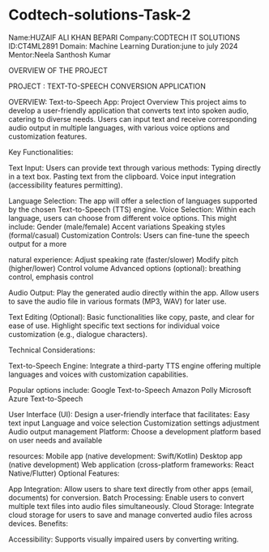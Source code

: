 # Codtech-solutions-Task-2
Name:HUZAIF ALI KHAN BEPARI Company:CODTECH IT SOLUTIONS ID:CT4ML2891 Domain: Machine Learning Duration:june to july 2024 Mentor:Neela Santhosh Kumar

OVERVIEW OF THE PROJECT

PROJECT : TEXT-TO-SPEECH CONVERSION APPLICATION

OVERVIEW: Text-to-Speech App: Project Overview This project aims to develop a user-friendly application that converts text into spoken audio, catering to diverse needs. Users can input text and receive corresponding audio output in multiple languages, with various voice options and customization features.

Key Functionalities:

Text Input: Users can provide text through various methods: Typing directly in a text box. Pasting text from the clipboard. Voice input integration (accessibility features permitting).

Language Selection: The app will offer a selection of languages supported by the chosen Text-to-Speech (TTS) engine. Voice Selection: Within each language, users can choose from different voice options. This might include: Gender (male/female) Accent variations Speaking styles (formal/casual) Customization Controls: Users can fine-tune the speech output for a more

natural experience: Adjust speaking rate (faster/slower) Modify pitch (higher/lower) Control volume Advanced options (optional): breathing control, emphasis control

Audio Output: Play the generated audio directly within the app. Allow users to save the audio file in various formats (MP3, WAV) for later use.

Text Editing (Optional): Basic functionalities like copy, paste, and clear for ease of use. Highlight specific text sections for individual voice customization (e.g., dialogue characters).

Technical Considerations:

Text-to-Speech Engine: Integrate a third-party TTS engine offering multiple languages and voices with customization capabilities.

Popular options include: Google Text-to-Speech Amazon Polly Microsoft Azure Text-to-Speech

User Interface (UI): Design a user-friendly interface that facilitates: Easy text input Language and voice selection Customization settings adjustment Audio output management Platform: Choose a development platform based on user needs and available

resources: Mobile app (native development: Swift/Kotlin) Desktop app (native development) Web application (cross-platform frameworks: React Native/Flutter) Optional Features:

App Integration: Allow users to share text directly from other apps (email, documents) for conversion. Batch Processing: Enable users to convert multiple text files into audio files simultaneously. Cloud Storage: Integrate cloud storage for users to save and manage converted audio files across devices. Benefits:

Accessibility: Supports visually impaired users by converting writing.
